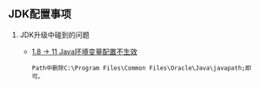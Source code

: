 JDK配置事项
---
1. JDK升级中碰到的问题
    * [1.8 -> 11 Java环境变量配置不生效](https://zhuanlan.zhihu.com/p/376054382)
    
        `Path中删除C:\Program Files\Common Files\Oracle\Java\javapath;即可。`